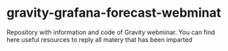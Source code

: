 # gravity-grafana-forecast-webminat
Repository with information and code of Gravity webminar. You can find here useful resources to reply all matery that has been imparted
